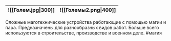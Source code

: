 | ![[Голем.jpg\|300]] | ![[Големы2.png\|400]] |
| ------------------- | --------------------- |

Сложные маготехнические устройства работающие с помощью магии и пара.
Предназначены для разнообразных видов работ. Больше всего используются в строительстве, производстве и военном деле.
#магия

